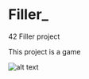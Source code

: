 # Filler_
42 Filler project 


This project is a game 

![alt text](https://github.com/ltimsit/Filler_/blob/master/ReadMeGif/Screen%20Recording%202019-12-16%20at%203.20.03%20PM.gif "Filler demo")
